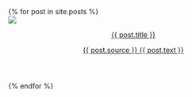 <article class="posts">
  {% for post in site.posts %}
    <div class="post">
      <a href="{{ post.link }}">
        <div class="thumb">
          <img src="{{ post.img }}">
        </div>
        <header class="content">
          <p class="title">{{ post.title }}</p>
          <p><span class="source">{{ post.source }}</span> {{ post.text }}</p>
        </header>
        <footer>
        </footer>
      </a>
    </div>
  {% endfor %}
</article>

